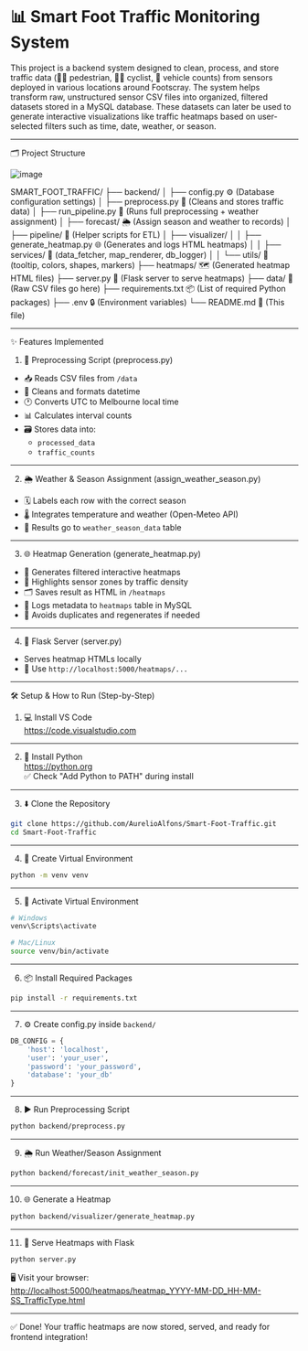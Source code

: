 # 📊 Smart Foot Traffic Monitoring System

This project is a backend system designed to clean, process, and store traffic data (🚶‍♂️ pedestrian, 🚴‍♀️ cyclist, 🚗 vehicle counts) from sensors deployed in various locations around Footscray. The system helps transform raw, unstructured sensor CSV files into organized, filtered datasets stored in a MySQL database. These datasets can later be used to generate interactive visualizations like traffic heatmaps based on user-selected filters such as time, date, weather, or season.

--------------------------------------------------

🗂️ Project Structure

![image](https://github.com/user-attachments/assets/50fa94bc-c468-4147-8dc4-b29fecd783fe)


SMART_FOOT_TRAFFIC/
├── backend/
│   ├── config.py                    ⚙️ (Database configuration settings)
│   ├── preprocess.py                🧹 (Cleans and stores traffic data)
│   ├── run_pipeline.py              🔁 (Runs full preprocessing + weather assignment)
│   ├── forecast/                    🌦️ (Assign season and weather to records)
│   ├── pipeline/                    🧪 (Helper scripts for ETL)
│   ├── visualizer/
│   │   ├── generate_heatmap.py      🌐 (Generates and logs HTML heatmaps)
│   │   ├── services/                🧠 (data_fetcher, map_renderer, db_logger)
│   │   └── utils/                   🔧 (tooltip, colors, shapes, markers)
├── heatmaps/                        🗺️ (Generated heatmap HTML files)
├── server.py                        🚀 (Flask server to serve heatmaps)
├── data/                            📂 (Raw CSV files go here)
├── requirements.txt                 📦 (List of required Python packages)
├── .env                             🔒 (Environment variables)
└── README.md                        📄 (This file)

--------------------------------------------------

✨ Features Implemented

1. 🧹 Preprocessing Script (preprocess.py)
- 📥 Reads CSV files from `/data`
- 🧼 Cleans and formats datetime
- 🕐 Converts UTC to Melbourne local time
- 📊 Calculates interval counts
- 🗃️ Stores data into:
  - `processed_data`
  - `traffic_counts`

--------------------------------------------------

2. 🌦️ Weather & Season Assignment (assign_weather_season.py)
- 🗓️ Labels each row with the correct season
- 🌡️ Integrates temperature and weather (Open-Meteo API)
- 💾 Results go to `weather_season_data` table

--------------------------------------------------

3. 🌐 Heatmap Generation (generate_heatmap.py)
- 🎯 Generates filtered interactive heatmaps
- 📍 Highlights sensor zones by traffic density
- 🗂️ Saves result as HTML in `/heatmaps`
- 🧠 Logs metadata to `heatmaps` table in MySQL
- 🔄 Avoids duplicates and regenerates if needed

--------------------------------------------------

4. 🚀 Flask Server (server.py)
- Serves heatmap HTMLs locally
- 📡 Use `http://localhost:5000/heatmaps/...`

--------------------------------------------------

🛠️ Setup & How to Run (Step-by-Step)

1. 💻 Install VS Code  
https://code.visualstudio.com

--------------------------------------------------

2. 🐍 Install Python  
https://python.org  
✅ Check "Add Python to PATH" during install

--------------------------------------------------

3. ⬇️ Clone the Repository

```bash
git clone https://github.com/AurelioAlfons/Smart-Foot-Traffic.git
cd Smart-Foot-Traffic
```

--------------------------------------------------

4. 🧪 Create Virtual Environment

```bash
python -m venv venv
```

--------------------------------------------------

5. 🔄 Activate Virtual Environment

```bash
# Windows
venv\Scripts\activate

# Mac/Linux
source venv/bin/activate
```

--------------------------------------------------

6. 📦 Install Required Packages

```bash
pip install -r requirements.txt
```

--------------------------------------------------

7. ⚙️ Create config.py inside `backend/`

```python
DB_CONFIG = {
    'host': 'localhost',
    'user': 'your_user',
    'password': 'your_password',
    'database': 'your_db'
}
```

--------------------------------------------------

8. ▶️ Run Preprocessing Script

```bash
python backend/preprocess.py
```

--------------------------------------------------

9. 🌦️ Run Weather/Season Assignment

```bash
python backend/forecast/init_weather_season.py
```

--------------------------------------------------

10. 🌐 Generate a Heatmap

```bash
python backend/visualizer/generate_heatmap.py
```

--------------------------------------------------

11. 🚀 Serve Heatmaps with Flask

```bash
python server.py
```

🖥️ Visit your browser:  
[http://localhost:5000/heatmaps/heatmap_YYYY-MM-DD_HH-MM-SS_TrafficType.html](http://localhost:5000/heatmaps/...)

--------------------------------------------------

✅ Done! Your traffic heatmaps are now stored, served, and ready for frontend integration!
